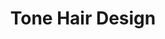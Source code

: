 ---
title: "Tone Hair Design"
url: /chester/tone-hair-design-westminster-road/
shop: hairdresser
---